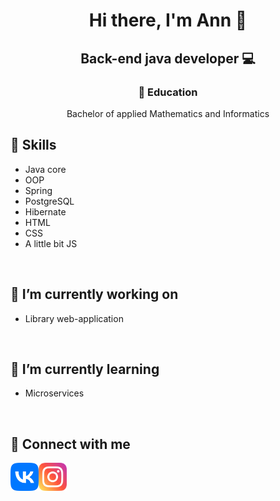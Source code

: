 <h1 align="center">Hi there, I'm Ann 👋</h1>
<h2 align="center">Back-end java developer 💻</h2>

<h3 align="center">💼 Education</h3>

<div align="center">Bachelor of applied Mathematics and Informatics</div>

## 📎 Skills

- Java core
- OOP
- Spring
- PostgreSQL
- Hibernate
- HTML
- CSS
- A little bit JS
<br>

## 🔭 I’m currently working on

- Library web-application
<br>

## 🌱 I’m currently learning

- Microservices
<br>

## 🤝 Connect with me
<a href="https://vk.com/nonestbonum"><img align="left" src="https://github.com/nonestbonum/nonestbonum/blob/main/free-png.ru-306-340x340.png" alt="VK" width="45px"/></a>
<a href="https://instagram.com/mrbrann"><img align="left" src="https://github.com/nonestbonum/nonestbonum/blob/main/instagram.png" alt="Instagram" width="45px"/></a>
